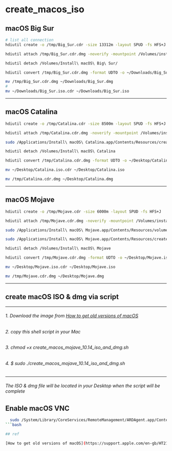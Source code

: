 # create_macos_iso

## macOS Big Sur

```bash
# list all connection
hdiutil create -o /tmp/Big_Sur.cdr -size 13312m -layout SPUD -fs HFS+J

hdiutil attach /tmp/Big_Sur.cdr.dmg -noverify -mountpoint /Volumes/install_build

hdiutil detach /Volumes/Install\ macOS\ Big\ Sur/

hdiutil convert /tmp/Big_Sur.cdr.dmg -format UDTO -o ~/Downloads/Big_Sur.iso

mv /tmp/Big_Sur.cdr.dmg ~/Downloads/Big_Sur.dmg
#
mv ~/Downloads/Big_Sur.iso.cdr ~/Downloads/Big_Sur.iso
```


---

## macOS Catalina

```bash
hdiutil create -o /tmp/Catalina.cdr -size 8500m -layout SPUD -fs HFS+J

hdiutil attach /tmp/Catalina.cdr.dmg -noverify -mountpoint /Volumes/install_build

sudo /Applications/Install\ macOS\ Catalina.app/Contents/Resources/createinstallmedia --volume /Volumes/install_build

hdiutil detach /Volumes/Install\ macOS\ Catalina

hdiutil convert /tmp/Catalina.cdr.dmg -format UDTO -o ~/Desktop/Catalina.iso

mv ~/Desktop/Catalina.iso.cdr ~/Desktop/Catalina.iso

mv /tmp/Catalina.cdr.dmg ~/Desktop/Catalina.dmg
```


---

## macOS Mojave

```bash
hdiutil create -o /tmp/Mojave.cdr -size 6000m -layout SPUD -fs HFS+J

hdiutil attach /tmp/Mojave.cdr.dmg -noverify -mountpoint /Volumes/install_build

sudo /Applications/Install\ macOS\ Mojave.app/Contents/Resources/volume /Volumes/install_buildcreateinstallmedia

sudo /Applications/Install\ macOS\ Mojave.app/Contents/Resources/createinstallmedia --volume /Volumes/install_build

hdiutil detach /Volumes/Install\ macOS\ Mojave

hdiutil convert /tmp/Mojave.cdr.dmg -format UDTO -o ~/Desktop/Mojave.iso

mv ~/Desktop/Mojave.iso.cdr ~/Desktop/Mojave.iso

mv /tmp/Mojave.cdr.dmg ~/Desktop/Mojave.dmg
```
---


## create macOS ISO & dmg via script
***
###### 1. Download the image from [How to get old versions of macOS](https://support.apple.com/en-gb/HT211683)
###### 2. copy this shell script in your Mac
###### 3. chmod +x create_macos_mojave_10.14_iso_and_dmg.sh
###### 4. $ sudo ./create_macos_mojave_10.14_iso_and_dmg.sh
***
###### The ISO & dmg file will be located in your Desktop when the script will be complete

## Enable macOS VNC
```bash
  sudo /System/Library/CoreServices/RemoteManagement/ARDAgent.app/Contents/Resources/kickstart -activate -configure -access -on -clientopts -setvnclegacy -vnclegacy yes -clientopts -setvncpw -vncpw $vnc_passwd -restart -agent -privs -all
```bash

## ref

[How to get old versions of macOS](https://support.apple.com/en-gb/HT211683)
